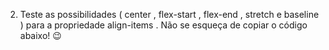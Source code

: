 2. Teste as possibilidades ( center , flex-start , flex-end , stretch e baseline ) para a propriedade align-items . Não se esqueça de copiar o código abaixo! 😉